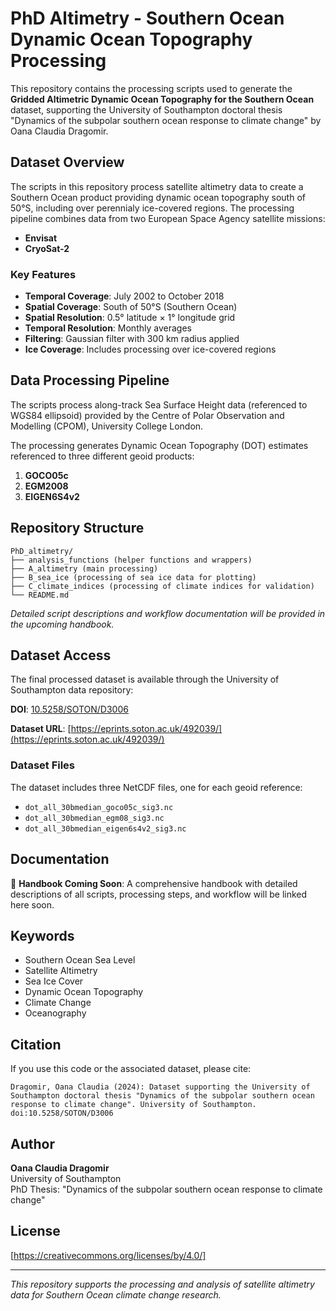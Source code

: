 # PhD Altimetry - Southern Ocean Dynamic Ocean Topography Processing

This repository contains the processing scripts used to generate the **Gridded Altimetric Dynamic Ocean Topography for the Southern Ocean** dataset, supporting the University of Southampton doctoral thesis "Dynamics of the subpolar southern ocean response to climate change" by Oana Claudia Dragomir.

## Dataset Overview

The scripts in this repository process satellite altimetry data to create a Southern Ocean product providing dynamic ocean topography south of 50°S, including over perennialy ice-covered regions. The processing pipeline combines data from two European Space Agency satellite missions:

- **Envisat**
- **CryoSat-2**

### Key Features

- **Temporal Coverage**: July 2002 to October 2018
- **Spatial Coverage**: South of 50°S (Southern Ocean)
- **Spatial Resolution**: 0.5° latitude × 1° longitude grid
- **Temporal Resolution**: Monthly averages
- **Filtering**: Gaussian filter with 300 km radius applied
- **Ice Coverage**: Includes processing over ice-covered regions

## Data Processing Pipeline

The scripts process along-track Sea Surface Height data (referenced to WGS84 ellipsoid) provided by the Centre of Polar Observation and Modelling (CPOM), University College London.

The processing generates Dynamic Ocean Topography (DOT) estimates referenced to three different geoid products:

1. **GOCO05c**
2. **EGM2008** 
3. **EIGEN6S4v2** 

## Repository Structure

```
PhD_altimetry/
├── analysis_functions (helper functions and wrappers)
├── A_altimetry (main processing)
├── B_sea_ice (processing of sea ice data for plotting)
├── C_climate_indices (processing of climate indices for validation)
└── README.md
```

*Detailed script descriptions and workflow documentation will be provided in the upcoming handbook.*

## Dataset Access

The final processed dataset is available through the University of Southampton data repository:

**DOI**: [10.5258/SOTON/D3006](http://dx.doi.org/10.5258/SOTON/D3006)

**Dataset URL**: [https://eprints.soton.ac.uk/492039/](https://eprints.soton.ac.uk/492039/)

### Dataset Files

The dataset includes three NetCDF files, one for each geoid reference:
- `dot_all_30bmedian_goco05c_sig3.nc`
- `dot_all_30bmedian_egm08_sig3.nc`  
- `dot_all_30bmedian_eigen6s4v2_sig3.nc`

## Documentation

📖 **Handbook Coming Soon**: A comprehensive handbook with detailed descriptions of all scripts, processing steps, and workflow will be linked here soon.

## Keywords

- Southern Ocean Sea Level
- Satellite Altimetry
- Sea Ice Cover
- Dynamic Ocean Topography
- Climate Change
- Oceanography

## Citation

If you use this code or the associated dataset, please cite:

```
Dragomir, Oana Claudia (2024): Dataset supporting the University of Southampton doctoral thesis "Dynamics of the subpolar southern ocean response to climate change". University of Southampton. doi:10.5258/SOTON/D3006
```

## Author

**Oana Claudia Dragomir**  
University of Southampton  
PhD Thesis: "Dynamics of the subpolar southern ocean response to climate change"

## License

[https://creativecommons.org/licenses/by/4.0/]

---

*This repository supports the processing and analysis of satellite altimetry data for Southern Ocean climate change research.*
